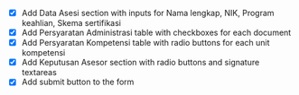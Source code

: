 - [x] Add Data Asesi section with inputs for Nama lengkap, NIK, Program keahlian, Skema sertifikasi
- [x] Add Persyaratan Administrasi table with checkboxes for each document
- [x] Add Persyaratan Kompetensi table with radio buttons for each unit kompetensi
- [x] Add Keputusan Asesor section with radio buttons and signature textareas
- [x] Add submit button to the form
